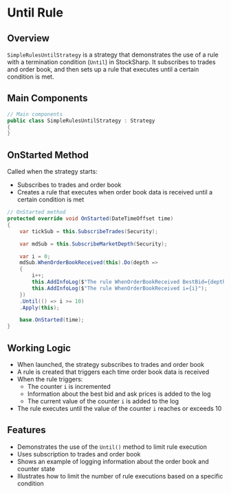 # Until Rule

## Overview

`SimpleRulesUntilStrategy` is a strategy that demonstrates the use of a rule with a termination condition (`Until`) in StockSharp. It subscribes to trades and order book, and then sets up a rule that executes until a certain condition is met.

## Main Components

```cs
// Main components
public class SimpleRulesUntilStrategy : Strategy
{
}
```

## OnStarted Method

Called when the strategy starts:

- Subscribes to trades and order book
- Creates a rule that executes when order book data is received until a certain condition is met

```cs
// OnStarted method
protected override void OnStarted(DateTimeOffset time)
{
    var tickSub = this.SubscribeTrades(Security);

    var mdSub = this.SubscribeMarketDepth(Security);

    var i = 0;
    mdSub.WhenOrderBookReceived(this).Do(depth =>
    {
        i++;
        this.AddInfoLog($"The rule WhenOrderBookReceived BestBid={depth.GetBestBid()}, BestAsk={depth.GetBestAsk()}");
        this.AddInfoLog($"The rule WhenOrderBookReceived i={i}");
    })
    .Until(() => i >= 10)
    .Apply(this);

    base.OnStarted(time);
}
```

## Working Logic

- When launched, the strategy subscribes to trades and order book
- A rule is created that triggers each time order book data is received
- When the rule triggers:
  - The counter `i` is incremented
  - Information about the best bid and ask prices is added to the log
  - The current value of the counter `i` is added to the log
- The rule executes until the value of the counter `i` reaches or exceeds 10

## Features

- Demonstrates the use of the `Until()` method to limit rule execution
- Uses subscription to trades and order book
- Shows an example of logging information about the order book and counter state
- Illustrates how to limit the number of rule executions based on a specific condition
